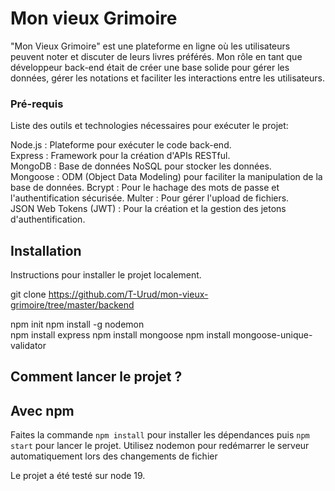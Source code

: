 # Mon vieux Grimoire

"Mon Vieux Grimoire" est une plateforme en ligne où les utilisateurs peuvent noter et discuter de leurs livres préférés. Mon rôle en tant que développeur back-end était de créer une base solide pour gérer les données, gérer les notations et faciliter les interactions entre les utilisateurs.

### Pré-requis

Liste des outils et technologies nécessaires pour exécuter le projet:

Node.js : Plateforme pour exécuter le code back-end.	
Express : Framework pour la création d'APIs RESTful.	
MongoDB : Base de données NoSQL pour stocker les données.	
Mongoose : ODM (Object Data Modeling) pour faciliter la manipulation de la base de données.	
Bcrypt : Pour le hachage des mots de passe et l'authentification sécurisée.	
Multer : Pour gérer l'upload de fichiers.	
JSON Web Tokens (JWT) : Pour la création et la gestion des jetons d'authentification.	

## Installation

Instructions pour installer le projet localement.

git clone https://github.com/T-Urud/mon-vieux-grimoire/tree/master/backend

npm init
npm install -g nodemon  
npm install express
npm install mongoose
npm install mongoose-unique-validator

## Comment lancer le projet ?

## Avec npm

Faites la commande `npm install` pour installer les dépendances puis `npm start` pour lancer le projet.	
Utilisez nodemon pour redémarrer le serveur automatiquement lors des changements de fichier

Le projet a été testé sur node 19.
